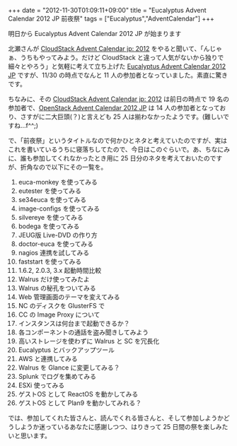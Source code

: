 +++
date = "2012-11-30T01:09:11+09:00"
title = "Eucalyptus Advent Calendar 2012 JP 前夜祭"
tags = ["Eucalyptus","AdventCalendar"]
+++

明日から Eucalyptus Advent Calendar 2012 JP が始まります

北瀬さんが [CloudStack Advent Calendar jp: 2012](http://atnd.org/events/34309) をやると聞いて、「んじゃぁ、うちもやってみよう。だけど CloudStack と違って人気がないから独りで細々とやろう」と気軽に考えて立ち上げた [Eucalyptus Advent Calendar 2012 JP](http://atnd.org/events/34311) ですが、11/30 の時点でなんと 11 人の参加者となっていました。素直に驚きです。

ちなみに、その [CloudStack Advent Calendar jp: 2012](http://atnd.org/events/34309) は前日の時点で 19 名の参加者で、[OpenStack Advent Calendar 2012 JP](http://atnd.org/events/34389) は 14 人の参加者となっており、さすがに二大巨頭(？)と言えども 25 人は揃わなかったようです。(難しいですね…f^^;)

で、「前夜祭」というタイトルなので何かひとネタと考えていたのですが、実はこれを書いているうちに寝落ちしてたので、今日はこのぐらいで。あ、ちなにみに、誰も参加してくれなかったとき用に 25 日分のネタを考えておいたのですが、折角なので以下にその一覧を。

1. euca-monkey を使ってみる
1. eutester を使ってみる
1. se34euca を使ってみる
1. image-configs を使ってみる
1. silvereye を使ってみる
1. bodega を使ってみる
1. JEUG版 Live-DVD の作り方
1. doctor-euca を使ってみる
1. nagios 連携を試してみる
1. faststart を使ってみる
1. 1.6.2, 2.0.3, 3.x 起動時間比較
1. Walrus だけ使ってみたよ
1. Walrus の秘孔をついてみる
1. Web 管理画面のテーマを変えてみる
1. NC のディスクを GlusterFS で
1. CC の Image Proxy について
1. インスタンスは何台まで起動できるか？
1. 各コンポーネントの通話を盗み聞きしてみよう
1. 高いストレージを使わずに Walrus と SC を冗長化
1. Eucalyptus とバックアップツール
1. AWS と連携してみる
1. Walrus を Glance に変更してみる？
1. Splunk でログを集めてみる
1. ESXi 使ってみる
1. ゲストOS として ReactOS を動かしてみる
1. ゲストOS として Plan9 を動かしてみれる？

では、参加してくれた皆さんと、読んでくれる皆さんと、そして参加しようかどうしようか迷っているあなたに感謝しつつ、はりきって 25 日間の祭を楽しみたいと思います。


